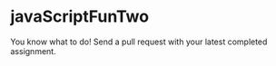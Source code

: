 # javaScriptFunTwo

You know what to do! Send a pull request with your latest completed assignment.

